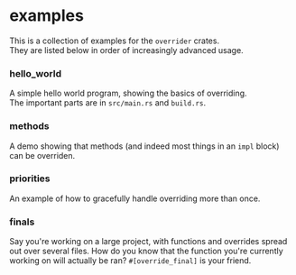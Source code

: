 # examples

This is a collection of examples for the `overrider` crates.  
They are listed below in order of increasingly advanced usage.

### hello_world
A simple hello world program, showing the basics of overriding.  
The important parts are in `src/main.rs` and `build.rs`.

### methods
A demo showing that methods (and indeed most things in an `impl`
block) can be overriden.

### priorities
An example of how to gracefully handle overriding more than once.

### finals
Say you're working on a large project, with functions and overrides
spread out over several files. How do you know that the function
you're currently working on will actually be ran? `#[override_final]`
is your friend.

